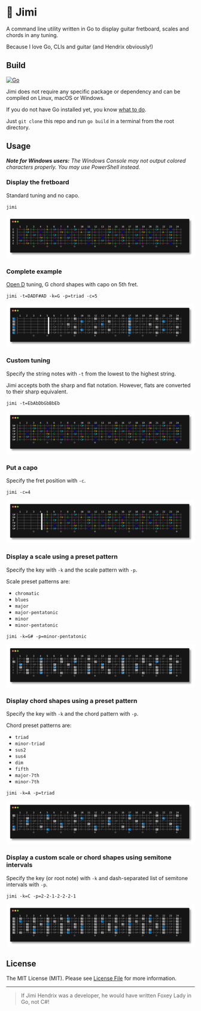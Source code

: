 # 🎸 Jimi

A command line utility written in Go to display guitar fretboard, scales and chords in any tuning.

Because I love Go, CLIs and guitar (and Hendrix obviously!)

## Build

[![Go](https://github.com/maximegosselin/jimi/actions/workflows/go.yml/badge.svg)](https://github.com/maximegosselin/jimi/actions/workflows/go.yml)

Jimi does not require any specific package or dependency and can be compiled on Linux, macOS or Windows.

If you do not have Go installed yet, you know [what to do](https://go.dev/dl/).

Just `git clone` this repo and run `go build` in a terminal from the root directory.

## Usage

***Note for Windows users:** The Windows Console may not output colored characters properly. You may use PowerShell
instead.*

### Display the fretboard

Standard tuning and no capo.

```
jimi
```

![](docs/defaults.png)

### Complete example

[Open D](https://en.wikipedia.org/wiki/Open_D_tuning) tuning, G chord shapes with capo on 5th fret.

```
jimi -t=DADF#AD -k=G -p=triad -c=5
```

![](docs/complete.png)

### Custom tuning

Specify the string notes with `-t` from the lowest to the highest string.

Jimi accepts both the sharp and flat notation. However, flats are converted to their sharp equivalent.

```
jimi -t=EbAbDbGbBbEb
```

![](docs/tuning.png)

### Put a capo

Specify the fret position with `-c`.

```
jimi -c=4
```

![](docs/capo.png)

### Display a scale using a preset pattern

Specify the key with `-k` and the scale pattern with `-p`.

Scale preset patterns are:

- `chromatic`
- `blues`
- `major`
- `major-pentatonic`
- `minor`
- `minor-pentatonic`

```
jimi -k=G# -p=minor-pentatonic 
```

![](docs/scale-preset.png)

### Display chord shapes using a preset pattern

Specify the key with `-k` and the chord pattern with `-p`.

Chord preset patterns are:

- `triad`
- `minor-triad`
- `sus2`
- `sus4`
- `dim`
- `fifth`
- `major-7th`
- `minor-7th`

```
jimi -k=A -p=triad
```

![](docs/chord-preset.png)

### Display a custom scale or chord shapes using semitone intervals

Specify the key (or root note) with `-k` and dash-separated list of semitone intervals with `-p`.

```
jimi -k=C -p=2-2-1-2-2-2-1
```

![](docs/intervals.png)

## License

The MIT License (MIT). Please see [License File](LICENSE) for more information.

---

> If Jimi Hendrix was a developer, he would have written Foxey Lady in Go, not C#!
